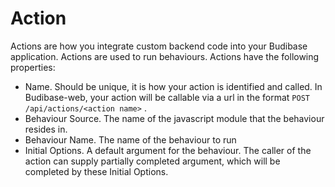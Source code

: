 # Action

Actions are how you integrate custom backend code into your Budibase application. Actions are used to run behaviours. Actions have the following properties:

* Name. Should be unique, it is how your action is identified and called. In Budibase-web, your action will be callable via a url in the format `POST /api/actions/<action name>` . 
* Behaviour Source. The name of the javascript module that the behaviour resides in.
* Behaviour Name. The name of the behaviour to run
* Initial Options. A default argument for the behaviour. The caller of the action can supply partially completed argument, which will be completed by these Initial Options.

